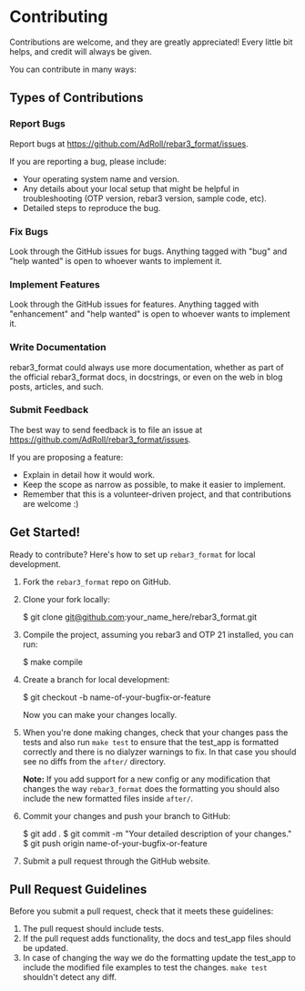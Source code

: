 # Contributing

Contributions are welcome, and they are greatly appreciated! Every little bit
helps, and credit will always be given.

You can contribute in many ways:

Types of Contributions
----------------------

### Report Bugs

Report bugs at https://github.com/AdRoll/rebar3_format/issues.

If you are reporting a bug, please include:

* Your operating system name and version.
* Any details about your local setup that might be helpful in troubleshooting (OTP version, rebar3 version, sample code, etc).
* Detailed steps to reproduce the bug.

### Fix Bugs

Look through the GitHub issues for bugs. Anything tagged with "bug" and "help
wanted" is open to whoever wants to implement it.

### Implement Features

Look through the GitHub issues for features. Anything tagged with "enhancement"
and "help wanted" is open to whoever wants to implement it.

### Write Documentation

rebar3_format could always use more documentation, whether as part of the
official rebar3_format docs, in docstrings, or even on the web in blog posts,
articles, and such.

### Submit Feedback

The best way to send feedback is to file an issue at https://github.com/AdRoll/rebar3_format/issues.

If you are proposing a feature:

* Explain in detail how it would work.
* Keep the scope as narrow as possible, to make it easier to implement.
* Remember that this is a volunteer-driven project, and that contributions are welcome :)

Get Started!
------------

Ready to contribute? Here's how to set up `rebar3_format` for local development.

1. Fork the `rebar3_format` repo on GitHub.

2. Clone your fork locally:

    $ git clone git@github.com:your_name_here/rebar3_format.git

3. Compile the project, assuming you rebar3 and OTP 21 installed, you can run:

    $ make compile

4. Create a branch for local development:

    $ git checkout -b name-of-your-bugfix-or-feature

   Now you can make your changes locally.

5. When you're done making changes, check that your changes pass the tests and also
   run `make test` to ensure that the test_app is formatted correctly and there is no
   dialyzer warnings to fix.
   In that case you should see no diffs from the `after/` directory.

   **Note:** If you add support for a new config or any modification that changes
   the way `rebar3_format` does the formatting you should also include the new formatted
   files inside `after/`.
 
6. Commit your changes and push your branch to GitHub:

    $ git add .
    $ git commit -m "Your detailed description of your changes."
    $ git push origin name-of-your-bugfix-or-feature

7. Submit a pull request through the GitHub website.

Pull Request Guidelines
-----------------------

Before you submit a pull request, check that it meets these guidelines:

1. The pull request should include tests.
2. If the pull request adds functionality, the docs and test_app files should be updated.
3. In case of changing the way we do the formatting update the test_app to include
   the modified file examples to test the changes. `make test` shouldn't detect any diff.
